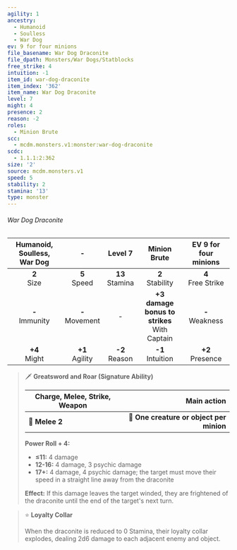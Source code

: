 ```yaml
---
agility: 1
ancestry:
  - Humanoid
  - Soulless
  - War Dog
ev: 9 for four minions
file_basename: War Dog Draconite
file_dpath: Monsters/War Dogs/Statblocks
free_strike: 4
intuition: -1
item_id: war-dog-draconite
item_index: '362'
item_name: War Dog Draconite
level: 7
might: 4
presence: 2
reason: -2
roles:
  - Minion Brute
scc:
  - mcdm.monsters.v1:monster:war-dog-draconite
scdc:
  - 1.1.1:2:362
size: '2'
source: mcdm.monsters.v1
speed: 5
stability: 2
stamina: '13'
type: monster
---
```


###### War Dog Draconite

| Humanoid, Soulless, War Dog |          -          |       Level 7       |                   Minion Brute                   | EV 9 for four minions  |
| :-------------------------: | :-----------------: | :-----------------: | :----------------------------------------------: | :--------------------: |
|       **2**<br/> Size       |  **5**<br/> Speed   | **13**<br/> Stamina |               **2**<br/> Stability               | **4**<br/> Free Strike |
|     **-**<br/> Immunity     | **-**<br/> Movement |          -          | **+3 damage bonus to strikes**<br/> With Captain |  **-**<br/> Weakness   |
|      **+4**<br/> Might      | **+1**<br/> Agility | **-2**<br/> Reason  |              **-1**<br/> Intuition               |  **+2**<br/> Presence  |

<!-- -->
> 🗡 **Greatsword and Roar (Signature Ability)**
>
> | **Charge, Melee, Strike, Weapon** |                          **Main action** |
> | --------------------------------- | ---------------------------------------: |
> | **📏 Melee 2**                    | **🎯 One creature or object per minion** |
>
> **Power Roll + 4:**
>
> - **≤11:** 4 damage
> - **12-16:** 4 damage, 3 psychic damage
> - **17+:** 4 damage, 4 psychic damage; the target must move their speed in a straight line away from the draconite
>
> **Effect:** If this damage leaves the target winded, they are frightened of the draconite until the end of the target's next turn.

<!-- -->
> ⭐️ **Loyalty Collar**
>
> When the draconite is reduced to 0 Stamina, their loyalty collar explodes, dealing 2d6 damage to each adjacent enemy and object.
